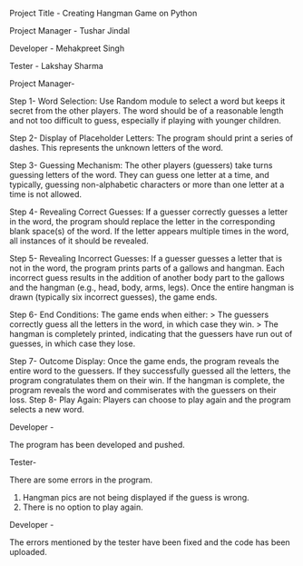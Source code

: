 Project Title - Creating Hangman Game on Python

Project Manager - Tushar Jindal

Developer - Mehakpreet Singh

Tester - Lakshay Sharma

Project Manager-

Step 1- Word Selection: Use Random module to select a word but keeps it secret from the other players. The word should be of a reasonable length and not too difficult to guess, especially if playing with younger children.

Step 2- Display of Placeholder Letters: The program should print a series of dashes. This represents the unknown letters of the word.

Step 3- Guessing Mechanism: The other players (guessers) take turns guessing letters of the word. They can guess one letter at a time, and typically, guessing non-alphabetic characters or more than one letter at a time is not allowed.

Step 4- Revealing Correct Guesses: If a guesser correctly guesses a letter in the word, the program should replace the letter in the corresponding blank space(s) of the word. If the letter appears multiple times in the word, all instances of it should be revealed.

Step 5- Revealing Incorrect Guesses: If a guesser guesses a letter that is not in the word, the program prints parts of a gallows and hangman. Each incorrect guess results in the addition of another body part to the gallows and the hangman (e.g., head, body, arms, legs). Once the entire hangman is drawn (typically six incorrect guesses), the game ends.

Step 6- End Conditions: The game ends when either: > The guessers correctly guess all the letters in the word, in which case they win. > The hangman is completely printed, indicating that the guessers have run out of guesses, in which case they lose.

Step 7- Outcome Display: Once the game ends, the program reveals the entire word to the guessers. If they successfully guessed all the letters, the program congratulates them on their win. If the hangman is complete, the program reveals the word and commiserates with the guessers on their loss. Step 8- Play Again: Players can choose to play again and the program selects a new word.


Developer -

The program has been developed and pushed.


Tester-

There are some errors in the program.
  1. Hangman pics are not being displayed if the guess is wrong.
  2. There is no option to play again.


Developer - 

The errors mentioned by the tester have been fixed and the code has been uploaded.